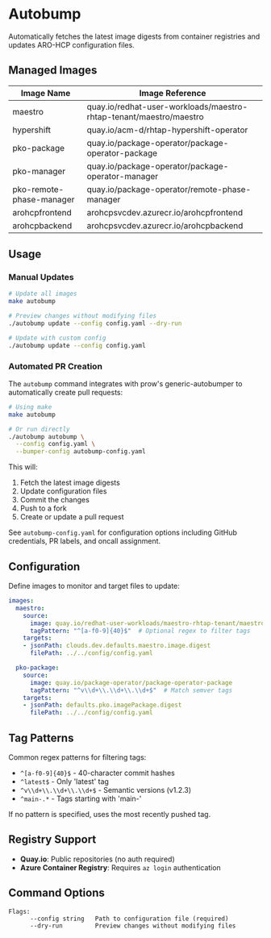 # Autobump

Automatically fetches the latest image digests from container registries and updates ARO-HCP configuration files.

## Managed Images

| Image Name | Image Reference |
|------------|-----------------|
| maestro | quay.io/redhat-user-workloads/maestro-rhtap-tenant/maestro/maestro |
| hypershift | quay.io/acm-d/rhtap-hypershift-operator |
| pko-package | quay.io/package-operator/package-operator-package |
| pko-manager | quay.io/package-operator/package-operator-manager |
| pko-remote-phase-manager | quay.io/package-operator/remote-phase-manager |
| arohcpfrontend | arohcpsvcdev.azurecr.io/arohcpfrontend |
| arohcpbackend | arohcpsvcdev.azurecr.io/arohcpbackend |

## Usage

### Manual Updates

```bash
# Update all images
make autobump 

# Preview changes without modifying files
./autobump update --config config.yaml --dry-run

# Update with custom config
./autobump update --config config.yaml
```

### Automated PR Creation

The `autobump` command integrates with prow's generic-autobumper to automatically create pull requests:

```bash
# Using make
make autobump

# Or run directly
./autobump autobump \
  --config config.yaml \
  --bumper-config autobump-config.yaml
```

This will:
1. Fetch the latest image digests
2. Update configuration files
3. Commit the changes
4. Push to a fork
5. Create or update a pull request

See `autobump-config.yaml` for configuration options including GitHub credentials, PR labels, and oncall assignment.

## Configuration

Define images to monitor and target files to update:

```yaml
images:
  maestro:
    source:
      image: quay.io/redhat-user-workloads/maestro-rhtap-tenant/maestro/maestro
      tagPattern: "^[a-f0-9]{40}$"  # Optional regex to filter tags
    targets:
    - jsonPath: clouds.dev.defaults.maestro.image.digest
      filePath: ../../config/config.yaml

  pko-package:
    source:
      image: quay.io/package-operator/package-operator-package
      tagPattern: "^v\\d+\\.\\d+\\.\\d+$"  # Match semver tags
    targets:
    - jsonPath: defaults.pko.imagePackage.digest
      filePath: ../../config/config.yaml
```

## Tag Patterns

Common regex patterns for filtering tags:

- `^[a-f0-9]{40}$` - 40-character commit hashes
- `^latest$` - Only 'latest' tag
- `^v\\d+\\.\\d+\\.\\d+$` - Semantic versions (v1.2.3)
- `^main-.*` - Tags starting with 'main-'

If no pattern is specified, uses the most recently pushed tag.

## Registry Support

- **Quay.io**: Public repositories (no auth required)
- **Azure Container Registry**: Requires `az login` authentication

## Command Options

```
Flags:
      --config string   Path to configuration file (required)
      --dry-run         Preview changes without modifying files
```